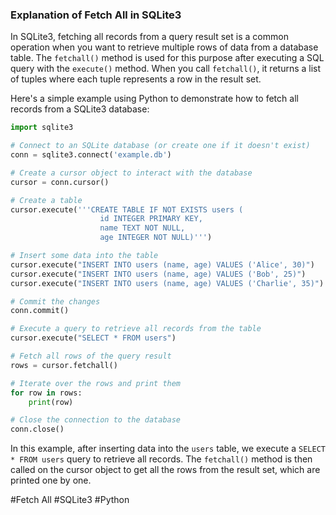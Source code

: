 ### Explanation of Fetch All in SQLite3

In SQLite3, fetching all records from a query result set is a common operation when you want to retrieve multiple rows of data from a database table. The `fetchall()` method is used for this purpose after executing a SQL query with the `execute()` method. When you call `fetchall()`, it returns a list of tuples where each tuple represents a row in the result set.

Here's a simple example using Python to demonstrate how to fetch all records from a SQLite3 database:

```python
import sqlite3

# Connect to an SQLite database (or create one if it doesn't exist)
conn = sqlite3.connect('example.db')

# Create a cursor object to interact with the database
cursor = conn.cursor()

# Create a table
cursor.execute('''CREATE TABLE IF NOT EXISTS users (
                    id INTEGER PRIMARY KEY,
                    name TEXT NOT NULL,
                    age INTEGER NOT NULL)''')

# Insert some data into the table
cursor.execute("INSERT INTO users (name, age) VALUES ('Alice', 30)")
cursor.execute("INSERT INTO users (name, age) VALUES ('Bob', 25)")
cursor.execute("INSERT INTO users (name, age) VALUES ('Charlie', 35)")

# Commit the changes
conn.commit()

# Execute a query to retrieve all records from the table
cursor.execute("SELECT * FROM users")

# Fetch all rows of the query result
rows = cursor.fetchall()

# Iterate over the rows and print them
for row in rows:
    print(row)

# Close the connection to the database
conn.close()
```

In this example, after inserting data into the `users` table, we execute a `SELECT * FROM users` query to retrieve all records. The `fetchall()` method is then called on the cursor object to get all the rows from the result set, which are printed one by one.

#Fetch All #SQLite3 #Python
